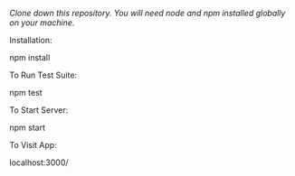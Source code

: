 *Clone down this repository. You will need node and npm installed globally on your machine.*

Installation:

npm install

To Run Test Suite:

npm test

To Start Server:

npm start

To Visit App:

localhost:3000/
